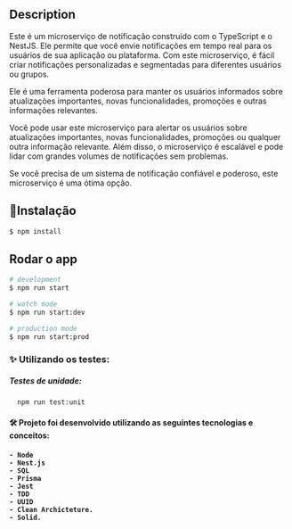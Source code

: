 
## Description

Este é um microserviço de notificação construído com o TypeScript e o NestJS. Ele permite que você envie notificações em tempo real para os usuários de sua aplicação ou plataforma. Com este microserviço, é fácil criar notificações personalizadas e segmentadas para diferentes usuários ou grupos. 

 Ele é uma ferramenta poderosa para manter os usuários informados sobre atualizações importantes, novas funcionalidades, promoções e outras informações relevantes.

Você pode usar este microserviço para alertar os usuários sobre atualizações importantes, novas funcionalidades, promoções ou qualquer outra informação relevante. Além disso, o microserviço é escalável e pode lidar com grandes volumes de notificações sem problemas. 

Se você precisa de um sistema de notificação confiável e poderoso, este microserviço é uma ótima opção.

## :rocket:Instalação

```bash
$ npm install
```

## Rodar o app

```bash
# development
$ npm run start

# watch mode
$ npm run start:dev

# production mode
$ npm run start:prod
```

<h3>✨ Utilizando os testes:</h3>

<h5> Testes de unidade: </h5>

      npm run test:unit

<h4> 🛠 Projeto foi desenvolvido utilizando as seguintes tecnologias e conceitos: <h4>

    - Node
    - Nest.js
    - SQL 
    - Prisma
    - Jest
    - TDD 
    - UUID
    - Clean Archicteture.
    - Solid.


